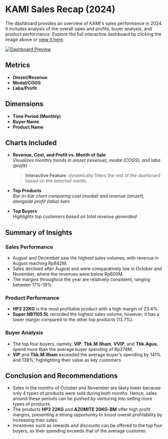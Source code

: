# KAMI Sales Recap (2024)
The dashboard provides an overview of KAMI's sales performance in 2024. It includes analysis of the overall sales and profits, buyer analysis, and product performance. Explore the full interactive dashboard by clicking the image above or [view it here](https://public.tableau.com/views/KAYASalesRecap2024/Dashboard22).

[![Dashboard Preview](https://public.tableau.com/static/images/KA/KAYASalesRecap2024/Dashboard22/1.png)](https://public.tableau.com/views/KAYASalesRecap2024/Dashboard22)

## Metrics  

- **Omzet/Revenue**
- **Modal/COGS**
- **Laba/Profit**

## Dimensions
- **Time Period (Monthly)**
- **Buyer Name**
- **Product Name**
  
## Charts Included

- **Revenue, Cost, and Profit vs. Month of Sale**  
  *Visualizes monthly trends in omzet (revenue), modal (COGS), and laba (profit)*
  >**Interactive Feature**: dynamically filters the rest of the dashboard based on the selected month.
  
- **Top Products**  
  *Bar-in-bar chart comparing cost (modal) and revenue (omzet), alongside profit (laba) bars*

- **Top Buyers**  
  *Highlights top customers based on total revenue generated*

## Summary of Insights

### Sales Performance 
- August and December saw the highest sales volumes, with revenue in August reaching Rp842M.
- Sales declined after August and were comparatively low in October and November, where the revenues were below Rp600M.
- The margins throughout the year are relatively consistent, ranging between 17%-19%. 

### Product Performance 
- **HP3 22KG** is the most profitable product with a high margin of 23.4%.
- **Super NB1105 5L** recorded the highest sales volume, however, it has a lower margin compared to the other top products (13.7%). 

### Buyer Analysis
- The top four buyers, namely, **VIP**, **Tbk.M.Ilham**, **VVIP**, and **Tbk.Agus**, spend more than the average buyer spending of Rp276M.
- **VIP** and **Tbk.M.Ilham** exceeded the average buyer's spending by 141% and 139%, highlighting their value as key customers

## Conclusion and Recommendations 
- Sales in the months of October and November are likely lower because only 4 types of products were sold during both months. Hence, sales around these periods can be pushed by venturing into selling more types of products.
- The products **HP3 22KG** and **AZOMITE 20KG-BM** offer high profit margins, presenting a strong opportunity to boost overall profitability by increasing their sales.
- Incentives such as rewards and discounts can be offered to the top four buyers, as their spending exceeds that of the average customer. 
